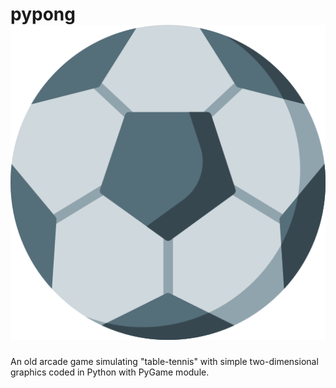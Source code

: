 # pypong ![](https://github.com/ruigomesbioinf/pypong/blob/main/assets/ball.png)
An old arcade game simulating "table-tennis" with simple two-dimensional graphics coded in Python with PyGame module.
